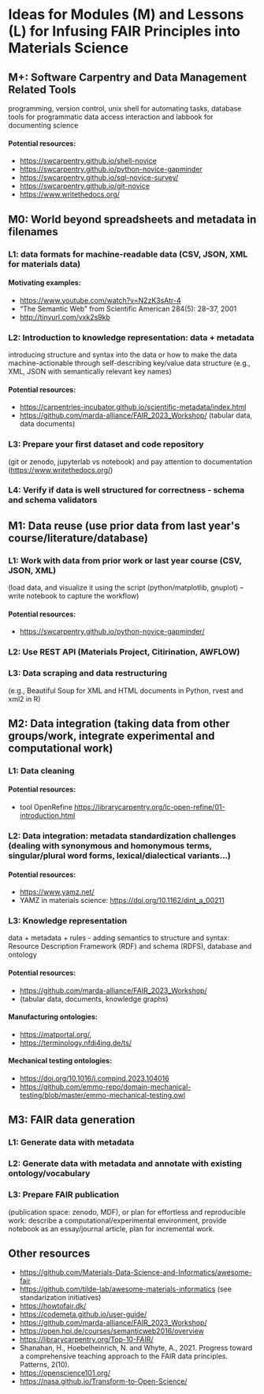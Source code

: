 # Ideas for Modules (M) and Lessons (L) for Infusing FAIR Principles into Materials Science

## M+: Software Carpentry and Data Management Related Tools

programming, version control, unix shell for automating tasks, database tools for programmatic data access interaction and  labbook for documenting science

#### Potential resources: 

- https://swcarpentry.github.io/shell-novice
- https://swcarpentry.github.io/python-novice-gapminder
- https://swcarpentry.github.io/sql-novice-survey/
- https://swcarpentry.github.io/git-novice
- https://www.writethedocs.org/

## M0: World beyond spreadsheets and metadata in filenames 

### L1: data formats for machine-readable data (CSV, JSON, XML for materials data)

#### Motivating examples:
- https://www.youtube.com/watch?v=N2zK3sAtr-4
- “The Semantic Web” from Scientific American 284(5): 28–37, 2001
- http://tinyurl.com/vxk2s9kb
 
### L2: Introduction to knowledge representation: data + metadata

introducing structure and syntax into the data or how to make the data machine-actionable through self-describing key/value data structure (e.g., XML, JSON with semantically relevant key names)

#### Potential resources: 

- https://carpentries-incubator.github.io/scientific-metadata/index.html
- https://github.com/marda-alliance/FAIR_2023_Workshop/ 
  (tabular data, data documents)

### L3: Prepare your first dataset and code repository 

(git or zenodo, jupyterlab vs notebook) and pay attention to documentation (https://www.writethedocs.org/)

### L4: Verify if data is well structured for correctness - schema and schema validators


## M1: Data reuse (use prior data from last year's course/literature/database) 

### L1: Work with data from prior work or last year course (CSV, JSON, XML)

(load data, and visualize it using the script (python/matplotlib, gnuplot) – write notebook to capture the workflow) 

#### Potential resources:

- https://swcarpentry.github.io/python-novice-gapminder/

### L2: Use REST API (Materials Project, Citirination, AWFLOW)

### L3: Data scraping and data restructuring 

(e.g., Beautiful Soup for XML and HTML documents in Python, rvest and xml2 in R) 

## M2: Data integration (taking data from other groups/work, integrate experimental and computational work)

### L1: Data cleaning

#### Potential resources:

- tool OpenRefine https://librarycarpentry.org/lc-open-refine/01-introduction.html

### L2: Data integration: metadata standardization challenges (dealing with synonymous and homonymous terms, singular/plural word forms, lexical/dialectical variants...)

#### Potential resources:

- https://www.yamz.net/ 
- YAMZ in materials science: https://doi.org/10.1162/dint_a_00211

### L3: Knowledge representation

data + metadata + rules - adding semantics to structure and syntax: Resource Description Framework (RDF) and schema (RDFS), database and ontology

#### Potential resources:

- https://github.com/marda-alliance/FAIR_2023_Workshop/ 
- (tabular data, documents, knowledge graphs)

#### Manufacturing ontologies:

- https://matportal.org/, 
- https://terminology.nfdi4ing.de/ts/

#### Mechanical testing ontologies:

- https://doi.org/10.1016/j.compind.2023.104016
- https://github.com/emmo-repo/domain-mechanical-testing/blob/master/emmo-mechanical-testing.owl

## M3: FAIR data generation 

### L1: Generate data with metadata 

### L2: Generate data with metadata and annotate with existing ontology/vocabulary

### L3: Prepare FAIR publication 

(publication space: zenodo, MDF), or plan for effortless and reproducible work: describe a computational/experimental environment, provide notebook as an essay/journal article, plan for incremental work.

## Other resources

- https://github.com/Materials-Data-Science-and-Informatics/awesome-fair
- https://github.com/tilde-lab/awesome-materials-informatics (see standarization initiatives)
- https://howtofair.dk/
- https://codemeta.github.io/user-guide/
- https://github.com/marda-alliance/FAIR_2023_Workshop/ 
- https://open.hpi.de/courses/semanticweb2016/overview
- https://librarycarpentry.org/Top-10-FAIR/
- Shanahan, H., Hoebelheinrich, N. and Whyte, A., 2021. Progress toward a comprehensive teaching approach to the FAIR data principles. Patterns, 2(10).
- https://openscience101.org/
- https://nasa.github.io/Transform-to-Open-Science/

